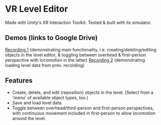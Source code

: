 # VR Level Editor
 
Made with Unity's XR Interaction Toolkit. Tested & built with its simulator.

## Demos (links to Google Drive)

[Recording 1](https://drive.google.com/file/d/16qHNTN-9-Ze8Kz1PFKH5PAJHTbePex98/view?usp=sharing) (demonstrating main functionality, i.e. creating/deleting/editing objects in the level editor, & toggling between overhead & first-person perspective with locomotion in the latter)
[Recording 2](https://drive.google.com/file/d/1oE0i0WYlyeCSXe-CkH0nPIJh5OfC42UT/view?usp=sharing) (demonstrating loading level data from prev. recording)

## Features

- Create, delete, and edit (reposition) objects in the level. (Select from a 'menu' of available object types, too.)
- Save and load level data.
- Toggle between overhead/third-person and first-person perspectives, with continuous movement included in first-person to allow locomotion around the level.
